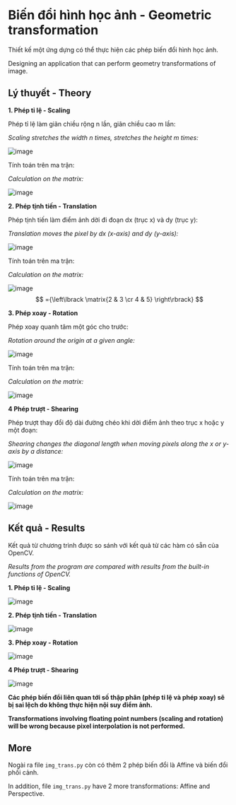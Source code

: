 # Biến đổi hình học ảnh - Geometric transformation

Thiết kế một ứng dựng có thể thực hiện các phép biến đổi hình học ảnh.

Designing an application that can perform geometry transformations of image.

## Lý thuyết - Theory

**1. Phép tỉ lệ - Scaling**

Phép tỉ lệ làm giãn chiều rộng n lần, giãn chiều cao m lần:

*Scaling stretches the width n times, stretches the height m times:*

![image](https://user-images.githubusercontent.com/94043610/173715439-4bef083a-4a75-401c-9241-38f83730d199.png)

Tính toán trên ma trận:

*Calculation on the matrix:*

![image](https://user-images.githubusercontent.com/94043610/173715464-8f01a031-65b7-4f09-99db-fd216405694c.png)

**2. Phép tịnh tiến - Translation**

Phép tịnh tiến làm điểm ảnh dời đi đoạn dx (trục x) và dy (trục y):

*Translation moves the pixel by dx (x-axis) and dy (y-axis):*

![image](https://user-images.githubusercontent.com/94043610/173715904-6efb5661-1854-4bb2-b40f-22e7c8b3bd59.png)

Tính toán trên ma trận:

*Calculation on the matrix:*

![image](https://user-images.githubusercontent.com/94043610/173715932-887087e0-5688-4547-9ba0-64df6c47b6c2.png)
$$ ={\left\lbrack \matrix{2 & 3 \cr 4 & 5} \right\rbrack} $$

**3. Phép xoay - Rotation**

Phép xoay quanh tâm một góc cho trước:

*Rotation around the origin at a given angle:*

![image](https://user-images.githubusercontent.com/94043610/173716633-c871c337-9fcb-41f1-8858-83d9c5e4439c.png)

Tính toán trên ma trận:

*Calculation on the matrix:*

![image](https://user-images.githubusercontent.com/94043610/173716657-0c3f5574-7b5a-45a0-ae36-90fe08c74ab8.png)

**4 Phép trượt - Shearing**

Phép trượt thay đổi độ dài đường chéo khi dời điểm ảnh theo trục x hoặc y một đoạn:

*Shearing changes the diagonal length when moving pixels along the x or y-axis by a distance:*

![image](https://user-images.githubusercontent.com/94043610/173717122-56f203d8-02c9-4c60-960a-146239ae0e03.png)

Tính toán trên ma trận:

*Calculation on the matrix:*

![image](https://user-images.githubusercontent.com/94043610/173717159-688dd0c5-c8f9-46b5-8eb8-78bcb78c53d7.png)

## Kết quả - Results

Kết quả từ chương trình được so sánh với kết quả từ các hàm có sẵn của OpenCV.

*Results from the program are compared with results from the built-in functions of OpenCV.*

**1. Phép tỉ lệ - Scaling**

![image](https://user-images.githubusercontent.com/94043610/173717872-d584c134-00c8-4cad-b3d9-8e73ef911967.png)

**2. Phép tịnh tiến - Translation**

![image](https://user-images.githubusercontent.com/94043610/173717994-ebefe67e-5007-4805-a32b-8c22af3034d1.png)

**3. Phép xoay - Rotation**

![image](https://user-images.githubusercontent.com/94043610/173718085-05a06370-fa33-4705-b244-44d06bfada80.png)

**4 Phép trượt - Shearing**

![image](https://user-images.githubusercontent.com/94043610/173718123-18dc1a3f-ea85-4be8-9503-5a17202af710.png)

**Các phép biến đổi liên quan tới số thập phân (phép tỉ lệ và phép xoay) sẽ bị sai lệch do không thực hiện nội suy điểm ảnh.**

**Transformations involving floating point numbers (scaling and rotation) will be wrong because pixel interpolation is not performed.**

## More

Nogài ra file `img_trans.py` còn có thêm 2 phép biến đổi là Affine và biến đổi phối cảnh.

In addition, file `img_trans.py` have 2 more transformations: Affine and Perspective.

